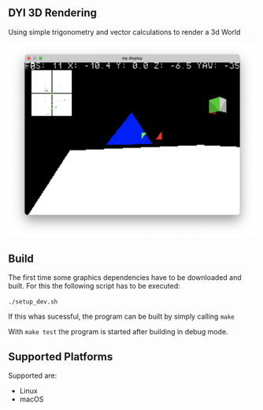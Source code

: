 DYI 3D Rendering
----------------

Using simple trigonometry and vector calculations to render a 3d World

![screenshot](doc/screenshot.png)



## Build

The first time some graphics dependencies have to be downloaded and built. For this the following script has to be executed:

`./setup_dev.sh`

If this whas sucessful, the program can be built by simply calling `make`

With `make test` the program is started after building in debug mode.

## Supported Platforms

Supported are:

* Linux
* macOS
